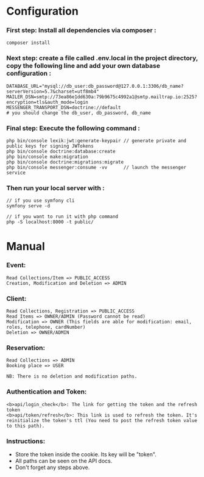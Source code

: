 <h1>Configuration</h1>

<h3>First step: Install all dependencies via composer :</h3>
  
    composer install
 
<h3>Next step: create a file called .env.local in the project directory, copy the following line and add your own database configuration :</h3>
 
    DATABASE_URL="mysql://db_user:db_password@127.0.0.1:3306/db_name?serverVersion=5.7&charset=utf8mb4"
    MAILER_DSN=smtp://73ea86e1dd630a:79b9675c4992a1@smtp.mailtrap.io:2525?encryption=tls&auth_mode=login
    MESSENGER_TRANSPORT_DSN=doctrine://default
    # you should change the db_user, db_password, db_name

 <h3>Final step: Execute the following command :</h3>
 
    php bin/console lexik:jwt:generate-keypair // generate private and public keys for signing JWTokens 
    php bin/console doctrine:database:create
    php bin/console make:migration
    php bin/console doctrine:migrations:migrate
    php bin/console messenger:consume -vv      // launch the messenger service

<h3>Then run your local server with : </h3>
    
    // if you use symfony cli
    symfony serve -d
    
    // if you want to run it with php command
    php -S localhost:8000 -t public/   


<h1>Manual</h1>

### Event:

    Read Collections/Item => PUBLIC_ACCESS
    Creation, Modification and Deletion => ADMIN

### Client:

    Read Collections, Registration => PUBLIC_ACCESS
    Read Items => OWNER/ADMIN (Password cannot be read)
    Modification => OWNER (This fields are able for modification: email, roles, telephone, cardNumber)
    Deletion => OWNER/ADMIN

### Reservation:
    Read Collections => ADMIN
    Booking place => USER

    NB: There is no deletion and modification paths.

### Authentication and Token:

    <b>api/login_check</b>: The link for getting the token and the refresh token
    <b>api/token/refresh</b>: This link is used to refresh the token. It's reinitialize the token's ttl (You need to post the refresh token value to this path).

### Instructions:

<ul>
    <li>Store the token inside the cookie. Its key will be "token".</li>
    <li>All paths can be seen on the API docs.</li>
    <li>Don't forget any steps above.</li>
<ul>